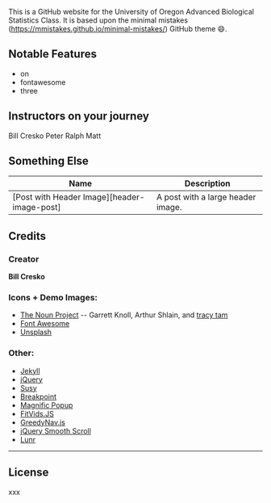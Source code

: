 

This is a GitHub website for the University of Oregon Advanced Biological Statistics Class. It is based upon the minimal mistakes (https://mmistakes.github.io/minimal-mistakes/) GitHub theme :smile:.


## Notable Features

- on
- fontawesome
- three


## Instructors on your journey
Bill Cresko
Peter Ralph
Matt

## Something Else

| Name                                        | Description                                           |
| ------------------------------------------- | ----------------------------------------------------- |
| [Post with Header Image][header-image-post] | A post with a large header image. |


## Credits

### Creator

**Bill Cresko**


### Icons + Demo Images:

- [The Noun Project](https://thenounproject.com) -- Garrett Knoll, Arthur Shlain, and [tracy tam](https://thenounproject.com/tracytam)
- [Font Awesome](http://fontawesome.io/)
- [Unsplash](https://unsplash.com/)

### Other:

- [Jekyll](http://jekyllrb.com/)
- [jQuery](http://jquery.com/)
- [Susy](http://susy.oddbird.net/)
- [Breakpoint](http://breakpoint-sass.com/)
- [Magnific Popup](http://dimsemenov.com/plugins/magnific-popup/)
- [FitVids.JS](http://fitvidsjs.com/)
- [GreedyNav.js](https://github.com/lukejacksonn/GreedyNav)
- [jQuery Smooth Scroll](https://github.com/kswedberg/jquery-smooth-scroll)
- [Lunr](http://lunrjs.com)

---

## License

xxx
